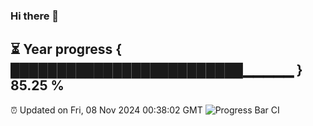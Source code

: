 ### Hi there 👋
⏳ Year progress { █████████████████████████▁▁▁▁▁ } 85.25 %
---
⏰ Updated on Fri, 08 Nov 2024 00:38:02 GMT
![Progress Bar CI](https://github.com/Moyi321/Moyi321/workflows/Progress%20Bar%20CI/badge.svg)
